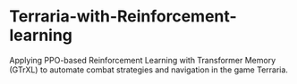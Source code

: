 # Terraria-with-Reinforcement-learning
Applying PPO-based Reinforcement Learning with Transformer Memory (GTrXL) to automate combat strategies and navigation in the game Terraria.
